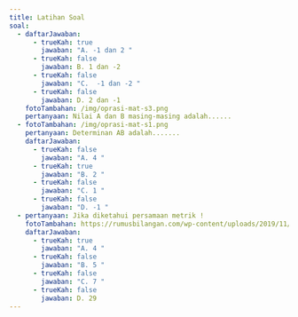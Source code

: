 ```yaml
---
title: Latihan Soal
soal:
  - daftarJawaban:
      - trueKah: true
        jawaban: "A. -1 dan 2 "
      - trueKah: false
        jawaban: B. 1 dan -2
      - trueKah: false
        jawaban: "C.  -1 dan -2 "
      - trueKah: false
        jawaban: D. 2 dan -1
    fotoTambahan: /img/oprasi-mat-s3.png
    pertanyaan: Nilai A dan B masing-masing adalah......
  - fotoTambahan: /img/oprasi-mat-s1.png
    pertanyaan: Determinan AB adalah.......
    daftarJawaban:
      - trueKah: false
        jawaban: "A. 4 "
      - trueKah: true
        jawaban: "B. 2 "
      - trueKah: false
        jawaban: "C. 1 "
      - trueKah: false
        jawaban: "D. -1 "
  - pertanyaan: Jika diketahui persamaan metrik !
    fotoTambahan: https://rumusbilangan.com/wp-content/uploads/2019/11/image-72.png
    daftarJawaban:
      - trueKah: true
        jawaban: "A. 4 "
      - trueKah: false
        jawaban: "B. 5 "
      - trueKah: false
        jawaban: "C. 7 "
      - trueKah: false
        jawaban: D. 29
---
```

